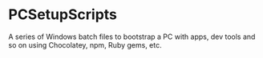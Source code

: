# PCSetupScripts
A series of Windows batch files to bootstrap a PC with apps, dev tools and so on using Chocolatey, npm, Ruby gems, etc.
